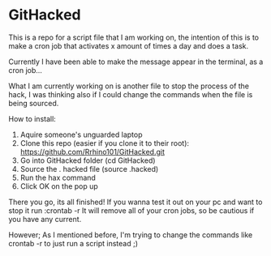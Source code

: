 # GitHacked

This is a repo for a script file that I am working on, the intention of this is to make a cron job that activates x amount of times a day and does a task. 

Currently I have been able to make the message appear in the terminal, as a cron job... 

What I am currently working on is another file to stop the process of the hack, I was thinking also if I could change the commands when the file is being sourced.


How to install:

1) Aquire someone's unguarded laptop
2) Clone this repo (easier if you clone it to their root): https://github.com/Rrhino101/GitHacked.git
3) Go into GitHacked folder (cd GitHacked)
3) Source the . hacked file (source .hacked)
4) Run the hax command
5) Click OK on the pop up

There you go, its all finished! If you wanna test it out on your pc and want to stop it run :crontab -r
It will remove all of your cron jobs, so be cautious if you have any current.

However; 
As I mentioned before, I'm trying to change the commands like crontab -r to just run a script instead ;)